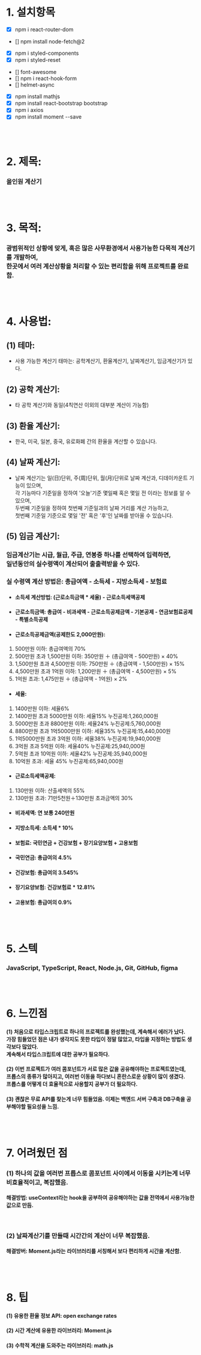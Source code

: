 # 1. 설치항목

- [x] npm i react-router-dom
- [] npm install node-fetch@2
- [x] npm i styled-components
- [x] npm i styled-reset
- [] font-awesome
- [] npm i react-hook-form
- [] helmet-async
- [x] npm install mathjs
- [x] npm install react-bootstrap bootstrap
- [x] npm i axios
- [x] npm install moment --save

<br /><br />

# 2. 제목: 
### 올인원 계산기
<br /><br />

# 3. 목적:
### 광범위적인 상황에 맞게, 혹은 많은 사무환경에서 사용가능한 다목적 계산기를 개발하여, <br />한곳에서 여러 계산상황을 처리할 수 있는 편리함을 위해 프로젝트를 완료 함.
<br /><br />

# 4. 사용법: <br />
## (1) 테마: 
- 사용 가능한 계산기 태마는: 공학계산기, 환율계산기, 날짜계산기, 임금계산기가 있다.<br />
## (2) 공학 계산기: 
- 타 공학 계산기와 동일(4칙연산 이외의 대부분 계산이 가능함)<br />
## (3) 환율 계산기:
- 한국, 미국, 일본, 중국, 유로화폐 간의 환율을 계산할 수 있습니다.<br />
## (4) 날짜 계산기: 
- 날짜 계산기는 일(日)단위, 주(周)단위, 월(月)단위로 날짜 계산과, 디데이카운트 기능이 있으며, <br />
각 기능마다 기준일을 정하여 '오늘'기준 몇일째 혹은 몇일 전 이라는 정보를 알 수 있으며,<br />
두번째 기준일을 정하여 첫번째 기준일과의 날짜 거리를 계산 가능하고, <br />
첫번째 기준일 기준으로 몇일 '전' 혹은 '후'인 날짜를 받아올 수 있습니다.<br />
## (5) 임금 계산기:
### 임금계산기는 시급, 월급, 주급, 연봉중 하나를 선택하여 입력하면,<br /> 일년동안의 실수령액이 계산되어 출출력받을 수 있다.
### 실 수령액 계산 방법은: 총급여액 - 소득세 - 지방소득세 - 보험료
- #### 소득세 계산방법: (근로소득금액 * 세율) - 근로소득세액공제
- #### 근로소득금액: 총급여 - 비과세액 - 근로소득공제금액 - 기본공제 - 연금보험료공제 - 특별소득공제
- #### 근로소득공제금액(공제한도 2,000만원): 
1) 500만원 이하: 총급여액의 70%
2) 500만원 초과 1,500만원 이하: 350만원 ＋ (총급여액 - 500만원) × 40%
3) 1,500만원 초과 4,500만원 이하: 750만원 ＋ (총급여액 - 1,500만원) × 15%
4) 4,500만원 초과 1억원 이하: 1,200만원 ＋ (총급여액 - 4,500만원) × 5%
5) 1억원 초과: 1,475만원 ＋ (총급여액 - 1억원) × 2%
- #### 세율:
1) 1400만원 이하: 세율6%
2) 1400만원 초과 5000만원 이하: 세율15% 누진공제:1,260,000원
3) 5000만원 초과 8800만원 이하: 세율24% 누진공제:5,760,000원
4) 8800만원 초과 1억5000만원 이하: 세율35% 누진공제:15,440,000원
5) 1억5000만원 초과 3억원 이하: 세율38% 누진공제:19,940,000원
6) 3억원 초과 5억원 이하: 세율40% 누진공제:25,940,000원
7) 5억원 초과 10억원 이하: 세율42% 누진공제:35,940,000원
8) 10억원 초과: 세율 45% 누진공제:65,940,000원
- #### 근로소득세액공제:
1) 130만원 이하: 산출세액의 55%
2) 130만원 초과: 71만5천원＋130만원 초과금액의 30%
- #### 비과세액: 연 보통 240만원
- #### 지방소득세: 소득세 * 10%
- #### 보험료: 국민연금 + 건강보험 + 장기요양보험 + 고용보험
- #### 국민연금: 총급여의 4.5%
- #### 건강보험: 총급여의 3.545%
- #### 장기요양보험: 건강보험료 * 12.81%
- #### 고용보험: 총급여의 0.9%
<br /><br />

# 5. 스텍
### JavaScript, TypeScript, React, Node.js, Git, GitHub, figma
<br /><br />

# 6. 느낀점
#### (1) 처음으로 타입스크립트로 하나의 프로젝트를 완성했는데, 계속해서 에러가 났다.<br /> 가장 힘들었던 점은 내가 생각지도 못한 타입이 정말 많았고, 타입을 지정하는 방법도 생각보다 많았다. <br />계속해서 타입스크립트에 대한 공부가 필요하다.
#### (2) 이번 프로젝트가 여러 콤포넌트가 서로 많은 값을 공유해야하는 프로젝트였는데, <br />프롭스의 종류가 많아지고, 여러번 이동을 하다보니 혼란스로운 상황이 많이 생겼다.<br /> 프롭스를 어떻게 더 효율적으로 사용할지 공부가 더 필요하다.
#### (3) 괜찮은 무료 API를 찾는게 너무 힘들었음. 이제는 백엔드 서버 구축과 DB구축을 공부해야할 필요성을 느낌.
<br /><br />

# 7. 어려웠던 점
### (1) 하나의 값을 여러번 프롭스로 콤포넌트 사이에서 이동을 시키는게 너무 비효율적이고, 복잡했음.
#### 해결방법: useContext라는 hook을 공부하여 공유해야하는 값을 전역에서 사용가능한 값으로 만듬.
<br />

### (2) 날짜계산기를 만들때 시간간의 계산이 너무 복잡했음.
#### 해결방버: Moment.js라는 라이브러리를 서칭해서 보다 편리하게 시간을 계산함.
<br /><br />

# 8. 팁
#### (1) 유용한 환율 정보 API: open exchange rates
#### (2) 시간 계산에 유용한 라이브러리: Moment.js
#### (3) 수학적 계산을 도와주는 라이브러리: math.js
